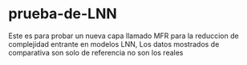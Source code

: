 # prueba-de-LNN
Este es para probar un nueva capa llamado MFR para la reduccion de complejidad entrante en modelos LNN, Los datos mostrados de comparativa son solo de referencia no son los reales

